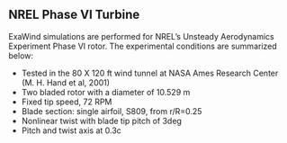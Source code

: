 <!-- This file is automatically compiled into the website. Begin headings with ## (or lower), not #, to avoid breaking the website heading hierarchy. -->

## NREL Phase VI Turbine

ExaWind simulations are performed for NREL’s Unsteady Aerodynamics Experiment Phase VI rotor. The experimental conditions are summarized below:

- Tested in the 80 X 120 ft wind tunnel at NASA Ames Research Center (M. H. Hand et al, 2001)
- Two bladed rotor with a diameter of 10.529 m 
- Fixed tip speed, 72 RPM
- Blade section: single airfoil, S809, from r/R=0.25 
- Nonlinear twist with blade tip pitch of 3deg
- Pitch and twist axis at 0.3c

